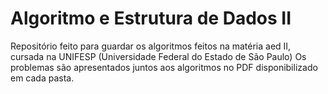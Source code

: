 # <h1> Algoritmo e Estrutura de Dados II </h1>
 
 <p>
 Repositório feito para guardar os algoritmos feitos na matéria aed II, cursada na UNIFESP (Universidade Federal do Estado de São Paulo) 
 Os problemas são apresentados juntos aos algoritmos no PDF disponibilizado em cada pasta.
 </p>
